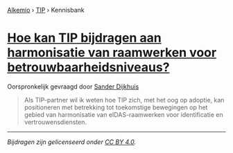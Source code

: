 [Alkemio](https://welcome.alkem.io/) › [TIP](https://alkem.io/tip/dashboard) › Kennisbank
# [Hoe kan TIP bijdragen aan harmonisatie van raamwerken voor betrouwbaarheidsniveaus?](https://alkem.io/tip/collaboration/welkepositiekanti-1496)
Oorspronkelijk gevraagd door [Sander Dijkhuis](https://alkem.io/user/sander-dijkhuis-3912)
>Als TIP-partner wil ik weten hoe TIP zich, met het oog op adoptie, kan positioneren met betrekking tot toekomstige bewegingen op het gebied van harmonisatie van eIDAS-raamwerken voor identificatie en vertrouwensdiensten.
* * *
_Bijdragen zijn gelicenseerd onder [CC BY 4.0](https://creativecommons.org/licenses/by/4.0/deed.nl)._
